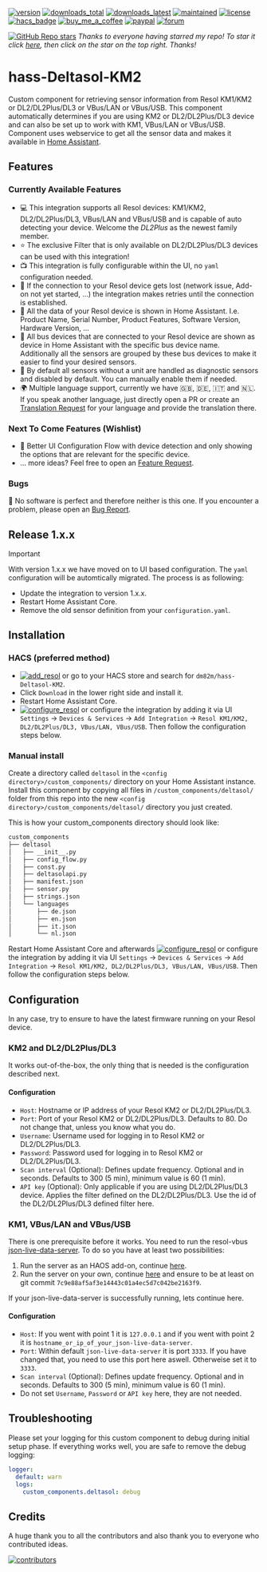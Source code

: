 [![version](https://img.shields.io/github/v/release/dm82m/hass-deltasol-km2?style=for-the-badge)](https://github.com/dm82m/hass-Deltasol-KM2)
[![downloads_total](https://img.shields.io/github/downloads/dm82m/hass-deltasol-km2/total?style=for-the-badge)](https://github.com/dm82m/hass-Deltasol-KM2/releases)
[![downloads_latest](https://img.shields.io/github/downloads/dm82m/hass-deltasol-km2/latest/total?style=for-the-badge)](https://github.com/dm82m/hass-Deltasol-KM2/releases)
[![maintained](https://img.shields.io/maintenance/yes/2025?style=for-the-badge)](https://github.com/dm82m/hass-Deltasol-KM2)
[![license](https://img.shields.io/github/license/dm82m/hass-deltasol-km2.svg?style=for-the-badge)](https://github.com/dm82m/hass-Deltasol-KM2/blob/master/LICENSE)
[![hacs_badge](https://img.shields.io/badge/HACS-Default-orange.svg?style=for-the-badge)](https://github.com/custom-components/hacs)
[![buy_me_a_coffee](https://img.shields.io/badge/If%20you%20like%20it-Buy%20me%20a%20coffee-yellow.svg?style=for-the-badge)](https://www.buymeacoffee.com/dirkmaucher)
[![paypal](https://img.shields.io/badge/If%20you%20like%20it-PayPal%20Me-blue.svg?style=for-the-badge)](https://paypal.me/dirkmaucher)
[![forum](https://img.shields.io/badge/community-forum-brightgreen.svg?style=for-the-badge)](https://community.home-assistant.io/t/hass-deltasol-km2-resol-km1-km2-dl2-dl3-vbus-lan-vbus-usb/871497)

[![GitHub Repo stars](https://img.shields.io/github/stars/dm82m/hass-deltasol-km2?style=flat)](https://github.com/dm82m/hass-Deltasol-KM2/stargazers) _Thanks to everyone having starred my repo! To star it click [here](https://github.com/dm82m/hass-Deltasol-KM2), then click on the star on the top right. Thanks!_

# hass-Deltasol-KM2

Custom component for retrieving sensor information from Resol KM1/KM2 or DL2/DL2Plus/DL3 or VBus/LAN or VBus/USB. This component automatically determines if you are using KM2 or DL2/DL2Plus/DL3 device and can also be set up to work with KM1, VBus/LAN or VBus/USB.
Component uses webservice to get all the sensor data and makes it available in [Home Assistant](https://home-assistant.io/).

## Features

### Currently Available Features

- :computer: This integration supports all Resol devices: KM1/KM2, DL2/DL2Plus/DL3, VBus/LAN and VBus/USB and is capable of auto detecting your device. Welcome the *DL2Plus* as the newest family member. 
- :star: The exclusive Filter that is only available on DL2/DL2Plus/DL3 devices can be used with this integration!
- :tv: This integration is fully configurable within the UI, no `yaml` configuration needed.
- :link: If the connection to your Resol device gets lost (network issue, Add-on not yet started, ...) the integration makes retries until the connection is established.
- :large_blue_diamond: All the data of your Resol device is shown in Home Assistant. I.e. Product Name, Serial Number, Product Features, Software Version, Hardware Version, ...
- :small_blue_diamond: All bus devices that are connected to your Resol device are shown as device in Home Assistant with the specific bus device name. Additionally all the sensors are grouped by these bus devices to make it easier to find your desired sensors.
- :small_orange_diamond: By default all sensors without a unit are handled as diagnostic sensors and disabled by default. You can manually enable them if needed.
- :earth_africa: Multiple language support, currently we have :uk:, :de:, :it: and :netherlands:. If you speak another language, just directly open a PR or create an [Translation Request](https://github.com/dm82m/hass-Deltasol-KM2/issues/new?template=translation_request.yml) for your language and provide the translation there.

### Next To Come Features (Wishlist)

- :arrows_counterclockwise: Better UI Configuration Flow with device detection and only showing the options that are relevant for the specific device.
- ... more ideas? Feel free to open an [Feature Request](https://github.com/dm82m/hass-Deltasol-KM2/issues/new?template=feature_request.yml).

### Bugs

:bug: No software is perfect and therefore neither is this one. If you encounter a problem, please open an [Bug Report](https://github.com/dm82m/hass-Deltasol-KM2/issues/new?template=bug_report.yml).

## Release 1.x.x

> [!IMPORTANT]
>
>With version 1.x.x we have moved on to UI based configuration. The `yaml` configuration will be automtically migrated. The process is as following:
> - Update the integration to version 1.x.x.
> - Restart Home Assistant Core.
> - Remove the old sensor definition from your `configuration.yaml`.

## Installation

### HACS (preferred method)

- [![add_resol](https://img.shields.io/badge/Add%20Integration-Home%20Assistant-blue?style=flat)](https://my.home-assistant.io/redirect/hacs_repository/?owner=dm82m&repository=hass-Deltasol-KM2&category=integration) or go to your HACS store and search for `dm82m/hass-Deltasol-KM2`.
- Click `Download` in the lower right side and install it.
- Restart Home Assistant Core.
- [![configure_resol](https://img.shields.io/badge/Configure%20Integration-Home%20Assistant-blue?style=flat)](https://my.home-assistant.io/redirect/config_flow_start/?domain=deltasol) or configure the integration by adding it via UI `Settings` -> `Devices & Services` -> `Add Integration` -> `Resol KM1/KM2, DL2/DL2Plus/DL3, VBus/LAN, VBus/USB`. Then follow the configuration steps below.

### Manual install

Create a directory called `deltasol` in the `<config directory>/custom_components/` directory on your Home Assistant instance. Install this component by copying all files in `/custom_components/deltasol/` folder from this repo into the new `<config directory>/custom_components/deltasol/` directory you just created.

This is how your custom_components directory should look like:

```bash
custom_components
├── deltasol
│   ├── __init__.py
│   ├── config_flow.py
│   ├── const.py
│   ├── deltasolapi.py
│   ├── manifest.json
│   ├── sensor.py
│   ├── strings.json
│   └── languages
│       ├── de.json
│       ├── en.json
│       ├── it.json
│       └── nl.json
```

Restart Home Assistant Core and afterwards [![configure_resol](https://img.shields.io/badge/Configure%20Integration-Home%20Assistant-blue?style=flat)](https://my.home-assistant.io/redirect/config_flow_start/?domain=deltasol) or configure the integration by adding it via UI `Settings` -> `Devices & Services` -> `Add Integration` -> `Resol KM1/KM2, DL2/DL2Plus/DL3, VBus/LAN, VBus/USB`. Then follow the configuration steps below.

## Configuration

In any case, try to ensure to have the latest firmware running on your Resol device.

### KM2 and DL2/DL2Plus/DL3

It works out-of-the-box, the only thing that is needed is the configuration described next.

#### Configuration

- `Host`: Hostname or IP address of your Resol KM2 or DL2/DL2Plus/DL3.
- `Port`: Port of your Resol KM2 or DL2/DL2Plus/DL3. Defaults to 80. Do not change that, unless you know what you do.
- `Username`: Username used for logging in to Resol KM2 or DL2/DL2Plus/DL3.
- `Password`: Password used for logging in to Resol KM2 or DL2/DL2Plus/DL3.
- `Scan interval` (Optional): Defines update frequency. Optional and in seconds. Defaults to 300 (5 min), minimum value is 60 (1 min).
- `API key` (Optional):  Only applicable if you are using DL2/DL2Plus/DL3 device. Applies the filter defined on the DL2/DL2Plus/DL3. Use the id of the DL2/DL2Plus/DL3 defined filter here.

### KM1, VBus/LAN and VBus/USB

There is one prerequisite before it works. You need to run the resol-vbus [json-live-data-server](https://github.com/danielwippermann/resol-vbus/tree/master/examples/json-live-data-server). To do so you have at least two possibilities:
1. Run the server as an HAOS add-on, continue [here](https://github.com/dm82m/hassio-addons/tree/main/resol-vbus).
2. Run the server on your own, continue [here](https://github.com/danielwippermann/resol-vbus/tree/master/examples/json-live-data-server) and ensure to be at least on git commit `7c9e88af5af3e14443c01a4ec5d7c042be2163f9`.

If your json-live-data-server is successfully running, lets continue here.

#### Configuration

- `Host`: If you went with point 1 it is `127.0.0.1` and if you went with point 2 it is `hostname_or_ip_of_your_json-live-data-server`.
- `Port`: Within default `json-live-data-server` it is port `3333`. If you have changed that, you need to use this port here aswell. Otherweise set it to `3333`.
- `Scan interval` (Optional): Defines update frequency. Optional and in seconds. Defaults to 300 (5 min), minimum value is 60 (1 min).
- Do not set `Username`, `Password` or `API key` here, they are not needed.

## Troubleshooting
Please set your logging for this custom component to debug during initial setup phase. If everything works well, you are safe to remove the debug logging:
```yaml
logger:
  default: warn
  logs:
    custom_components.deltasol: debug
```

## Credits

A huge thank you to all the contributors and also thank you to everyone who contributed ideas.

[![contributors](https://contrib.rocks/image?repo=dm82m/hass-Deltasol-KM2)](https://github.com/dm82m/hass-Deltasol-KM2/graphs/contributors)

